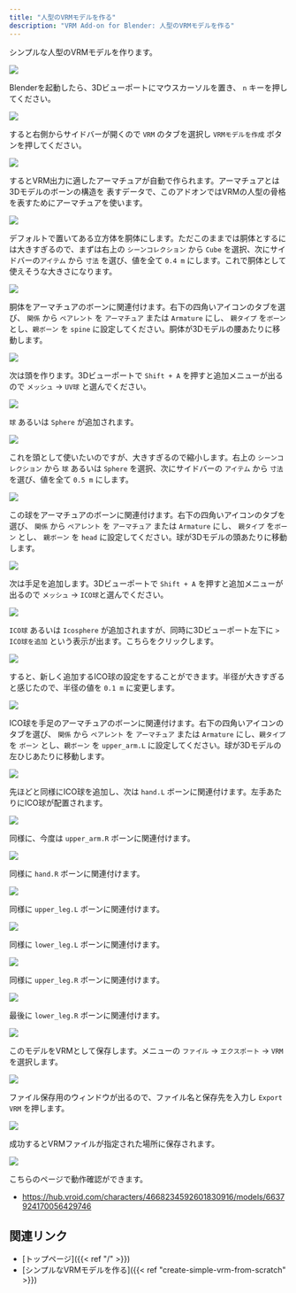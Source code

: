 ```yaml
---
title: "人型のVRMモデルを作る"
description: "VRM Add-on for Blender: 人型のVRMモデルを作る"
---
```


シンプルな人型のVRMモデルを作ります。

![](../../images/humanoid.gif)

Blenderを起動したら、3Dビューポートにマウスカーソルを置き、 `n` キーを押してください。

![](../images/humanoid1.png)

すると右側からサイドバーが開くので `VRM` のタブを選択し `VRMモデルを作成` ボタンを押してください。

![](../images/humanoid2.png)

するとVRM出力に適したアーマチュアが自動で作られます。アーマチュアとは3Dモデルのボーンの構造を
表すデータで、このアドオンではVRMの人型の骨格を表すためにアーマチュアを使います。

![](../images/humanoid3.png)

デフォルトで置いてある立方体を胴体にします。ただこのままでは胴体とするには大きすぎるので、まずは右上の `シーンコレクション` から `Cube` を選択、次にサイドバーの`アイテム` から `寸法` を選び、値を全て `0.4 m` にします。これで胴体として使えそうな大きさになります。

![](../images/humanoid4.png)

胴体をアーマチュアのボーンに関連付けます。右下の四角いアイコンのタブを選び、 `関係` から `ペアレント` を `アーマチュア` または `Armature` にし、 `親タイプ` を`ボーン` とし、`親ボーン` を `spine` に設定してください。胴体が3Dモデルの腰あたりに移動します。

![](../images/humanoid5.png)

次は頭を作ります。3Dビューポートで `Shift + A` を押すと追加メニューが出るので `メッシュ` → `UV球` と選んでください。

![](../images/humanoid6.png)

`球` あるいは `Sphere` が追加されます。

![](../images/humanoid7.png)

これを頭として使いたいのですが、大きすぎるので縮小します。右上の `シーンコレクション` から `球` あるいは `Sphere` を選択、次にサイドバーの `アイテム` から `寸法` を選び、値を全て `0.5 m` にします。

![](../images/humanoid8.png)

この球をアーマチュアのボーンに関連付けます。右下の四角いアイコンのタブを選び、 `関係` から `ペアレント` を `アーマチュア` または `Armature` にし、 `親タイプ` を`ボーン` とし、 `親ボーン` を `head` に設定してください。球が3Dモデルの頭あたりに移動します。

![](../images/humanoid9.png)

次は手足を追加します。3Dビューポートで `Shift + A` を押すと追加メニューが出るので `メッシュ` → `ICO球`と選んでください。

![](../images/humanoid10.png)

`ICO球` あるいは `Icosphere` が追加されますが、同時に3Dビューポート左下に `> ICO球を追加` という表示が出ます。こちらをクリックします。

![](../images/humanoid11.png)

すると、新しく追加するICO球の設定をすることができます。半径が大きすぎると感じたので、半径の値を `0.1 m` に変更します。

![](../images/humanoid12.png)

ICO球を手足のアーマチュアのボーンに関連付けます。右下の四角いアイコンのタブを選び、 `関係` から `ペアレント` を `アーマチュア` または `Armature` にし、`親タイプ`を `ボーン` とし、`親ボーン` を `upper_arm.L` に設定してください。球が3Dモデルの左ひじあたりに移動します。

![](../images/humanoid13.png)

先ほどと同様にICO球を追加し、次は `hand.L` ボーンに関連付けます。左手あたりにICO球が配置されます。

![](../images/humanoid14.png)

同様に、今度は `upper_arm.R` ボーンに関連付けます。

![](../images/humanoid15.png)

同様に `hand.R` ボーンに関連付けます。

![](../images/humanoid16.png)

同様に `upper_leg.L` ボーンに関連付けます。

![](../images/humanoid17.png)

同様に `lower_leg.L` ボーンに関連付けます。

![](../images/humanoid18.png)

同様に `upper_leg.R` ボーンに関連付けます。

![](../images/humanoid19.png)

最後に `lower_leg.R` ボーンに関連付けます。

![](../images/humanoid20.png)

このモデルをVRMとして保存します。メニューの `ファイル` → `エクスポート` → `VRM` を選択します。

![](../images/simple2.png)

ファイル保存用のウィンドウが出るので、ファイル名と保存先を入力し `Export VRM` を押します。

![](../images/simple3.png)

成功するとVRMファイルが指定された場所に保存されます。

![](../../images/humanoid.gif)

こちらのページで動作確認ができます。

- https://hub.vroid.com/characters/4668234592601830916/models/6637924170056429746

## 関連リンク

- [トップページ]({{< ref "/" >}})
- [シンプルなVRMモデルを作る]({{< ref "create-simple-vrm-from-scratch" >}})
